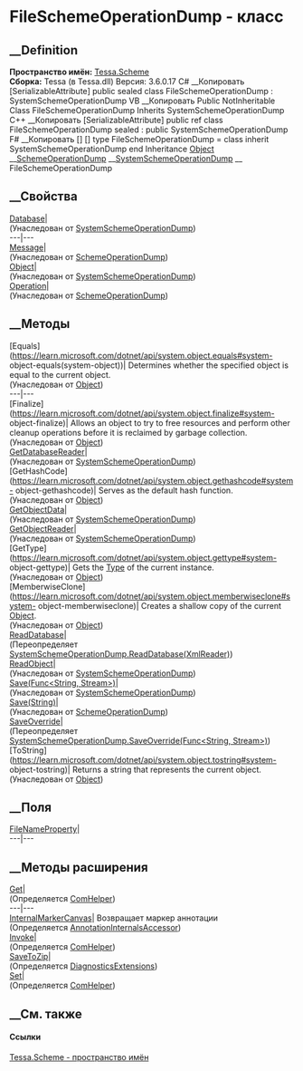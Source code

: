 # FileSchemeOperationDump - класс
##  __Definition
 **Пространство имён:** [Tessa.Scheme](N_Tessa_Scheme.htm)  
 **Сборка:** Tessa (в Tessa.dll) Версия: 3.6.0.17
C# __Копировать
    [SerializableAttribute]
    public sealed class FileSchemeOperationDump : SystemSchemeOperationDump
VB __Копировать
    <SerializableAttribute>
    Public NotInheritable Class FileSchemeOperationDump
    	Inherits SystemSchemeOperationDump
C++ __Копировать
    [SerializableAttribute]
    public ref class FileSchemeOperationDump sealed : public SystemSchemeOperationDump
F# __Копировать
     [<SealedAttribute>]
    [<SerializableAttribute>]
    type FileSchemeOperationDump = 
        class
            inherit SystemSchemeOperationDump
        end
Inheritance
    [Object](https://learn.microsoft.com/dotnet/api/system.object) __[SchemeOperationDump](T_Tessa_Scheme_SchemeOperationDump.htm) __[SystemSchemeOperationDump](T_Tessa_Scheme_SystemSchemeOperationDump.htm) __ FileSchemeOperationDump
##  __Свойства
[Database](P_Tessa_Scheme_SystemSchemeOperationDump_Database.htm)|  
(Унаследован от
[SystemSchemeOperationDump](T_Tessa_Scheme_SystemSchemeOperationDump.htm))  
---|---  
[Message](P_Tessa_Scheme_SchemeOperationDump_Message.htm)|  
(Унаследован от [SchemeOperationDump](T_Tessa_Scheme_SchemeOperationDump.htm))  
[Object](P_Tessa_Scheme_SystemSchemeOperationDump_Object.htm)|  
(Унаследован от
[SystemSchemeOperationDump](T_Tessa_Scheme_SystemSchemeOperationDump.htm))  
[Operation](P_Tessa_Scheme_SchemeOperationDump_Operation.htm)|  
(Унаследован от [SchemeOperationDump](T_Tessa_Scheme_SchemeOperationDump.htm))  
##  __Методы
[Equals](https://learn.microsoft.com/dotnet/api/system.object.equals#system-
object-equals\(system-object\))| Determines whether the specified object is
equal to the current object.  
(Унаследован от
[Object](https://learn.microsoft.com/dotnet/api/system.object))  
---|---  
[Finalize](https://learn.microsoft.com/dotnet/api/system.object.finalize#system-
object-finalize)| Allows an object to try to free resources and perform other
cleanup operations before it is reclaimed by garbage collection.  
(Унаследован от
[Object](https://learn.microsoft.com/dotnet/api/system.object))  
[GetDatabaseReader](M_Tessa_Scheme_SystemSchemeOperationDump_GetDatabaseReader.htm)|  
(Унаследован от
[SystemSchemeOperationDump](T_Tessa_Scheme_SystemSchemeOperationDump.htm))  
[GetHashCode](https://learn.microsoft.com/dotnet/api/system.object.gethashcode#system-
object-gethashcode)| Serves as the default hash function.  
(Унаследован от
[Object](https://learn.microsoft.com/dotnet/api/system.object))  
[GetObjectData](M_Tessa_Scheme_SystemSchemeOperationDump_GetObjectData.htm)|  
(Унаследован от
[SystemSchemeOperationDump](T_Tessa_Scheme_SystemSchemeOperationDump.htm))  
[GetObjectReader](M_Tessa_Scheme_SystemSchemeOperationDump_GetObjectReader.htm)|  
(Унаследован от
[SystemSchemeOperationDump](T_Tessa_Scheme_SystemSchemeOperationDump.htm))  
[GetType](https://learn.microsoft.com/dotnet/api/system.object.gettype#system-
object-gettype)| Gets the
[Type](https://learn.microsoft.com/dotnet/api/system.type) of the current
instance.  
(Унаследован от
[Object](https://learn.microsoft.com/dotnet/api/system.object))  
[MemberwiseClone](https://learn.microsoft.com/dotnet/api/system.object.memberwiseclone#system-
object-memberwiseclone)| Creates a shallow copy of the current
[Object](https://learn.microsoft.com/dotnet/api/system.object).  
(Унаследован от
[Object](https://learn.microsoft.com/dotnet/api/system.object))  
[ReadDatabase](M_Tessa_Scheme_FileSchemeOperationDump_ReadDatabase.htm)|  
(Переопределяет
[SystemSchemeOperationDump.ReadDatabase(XmlReader)](M_Tessa_Scheme_SystemSchemeOperationDump_ReadDatabase.htm))  
[ReadObject](M_Tessa_Scheme_SystemSchemeOperationDump_ReadObject.htm)|  
(Унаследован от
[SystemSchemeOperationDump](T_Tessa_Scheme_SystemSchemeOperationDump.htm))  
[Save(Func<String,
Stream>)](M_Tessa_Scheme_SystemSchemeOperationDump_Save.htm)|  
(Унаследован от
[SystemSchemeOperationDump](T_Tessa_Scheme_SystemSchemeOperationDump.htm))  
[Save(String)](M_Tessa_Scheme_SchemeOperationDump_Save_1.htm)|  
(Унаследован от [SchemeOperationDump](T_Tessa_Scheme_SchemeOperationDump.htm))  
[SaveOverride](M_Tessa_Scheme_FileSchemeOperationDump_SaveOverride.htm)|  
(Переопределяет [SystemSchemeOperationDump.SaveOverride(Func<String,
Stream>)](M_Tessa_Scheme_SystemSchemeOperationDump_SaveOverride.htm))  
[ToString](https://learn.microsoft.com/dotnet/api/system.object.tostring#system-
object-tostring)| Returns a string that represents the current object.  
(Унаследован от
[Object](https://learn.microsoft.com/dotnet/api/system.object))  
##  __Поля
[FileNameProperty](F_Tessa_Scheme_FileSchemeOperationDump_FileNameProperty.htm)|  
---|---  
## __Методы расширения
[Get](M_Tessa_Extensions_Default_Client_EDS_ComHelper_Get.htm)|  
(Определяется
[ComHelper](T_Tessa_Extensions_Default_Client_EDS_ComHelper.htm))  
---|---  
[InternalMarkerCanvas](M_Tessa_UI_Views_Charting_Annotations_AnnotationInternalsAccessor_InternalMarkerCanvas.htm)|
Возвращает маркер аннотации  
(Определяется
[AnnotationInternalsAccessor](T_Tessa_UI_Views_Charting_Annotations_AnnotationInternalsAccessor.htm))  
[Invoke](M_Tessa_Extensions_Default_Client_EDS_ComHelper_Invoke.htm)|  
(Определяется
[ComHelper](T_Tessa_Extensions_Default_Client_EDS_ComHelper.htm))  
[SaveToZip](M_Tessa_UI_Scheme_DiagnosticsExtensions_SaveToZip.htm)|  
(Определяется
[DiagnosticsExtensions](T_Tessa_UI_Scheme_DiagnosticsExtensions.htm))  
[Set](M_Tessa_Extensions_Default_Client_EDS_ComHelper_Set.htm)|  
(Определяется
[ComHelper](T_Tessa_Extensions_Default_Client_EDS_ComHelper.htm))  
##  __См. также
#### Ссылки
[Tessa.Scheme - пространство имён](N_Tessa_Scheme.htm)
